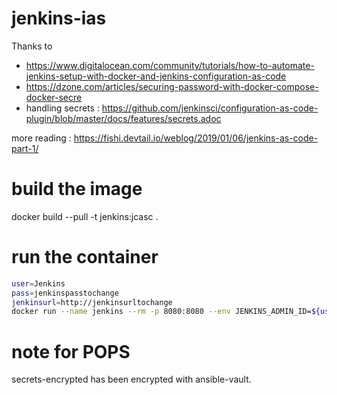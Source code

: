 # jenkins-ias

Thanks to 
- https://www.digitalocean.com/community/tutorials/how-to-automate-jenkins-setup-with-docker-and-jenkins-configuration-as-code
- https://dzone.com/articles/securing-password-with-docker-compose-docker-secre
- handling secrets : https://github.com/jenkinsci/configuration-as-code-plugin/blob/master/docs/features/secrets.adoc


more reading : https://fishi.devtail.io/weblog/2019/01/06/jenkins-as-code-part-1/

# build the image

docker build --pull -t jenkins:jcasc .

# run the container

```bash
user=Jenkins
pass=jenkinspasstochange
jenkinsurl=http://jenkinsurltochange
docker run --name jenkins --rm -p 8080:8080 --env JENKINS_ADMIN_ID=${user} --env JENKINS_ADMIN_PASSWORD=${pass} --env JENKINS_URL=${jenkinsurl} jenkins:jcasc 
```

# note for POPS
secrets-encrypted has been encrypted with ansible-vault.